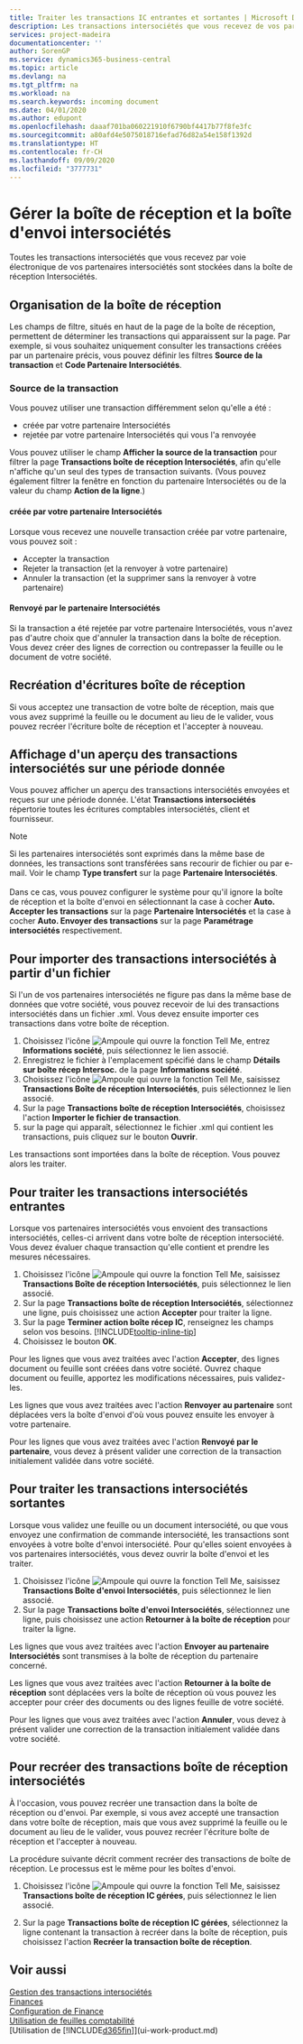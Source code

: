 ```yaml
---
title: Traiter les transactions IC entrantes et sortantes | Microsoft Docs
description: Les transactions intersociétés que vous recevez de vos partenaires intersociétés sont stockées dans la boîte de réception Intersociétés où vous pouvez les traiter manuellement ou automatiquement.
services: project-madeira
documentationcenter: ''
author: SorenGP
ms.service: dynamics365-business-central
ms.topic: article
ms.devlang: na
ms.tgt_pltfrm: na
ms.workload: na
ms.search.keywords: incoming document
ms.date: 04/01/2020
ms.author: edupont
ms.openlocfilehash: daaaf701ba060221910f6790bf4417b77f8fe3fc
ms.sourcegitcommit: a80afd4e5075018716efad76d82a54e158f1392d
ms.translationtype: HT
ms.contentlocale: fr-CH
ms.lasthandoff: 09/09/2020
ms.locfileid: "3777731"
---
```

# <a name="manage-the-intercompany-inbox-and-outbox"></a>Gérer la boîte de réception et la boîte d'envoi intersociétés
Toutes les transactions intersociétés que vous recevez par voie électronique de vos partenaires intersociétés sont stockées dans la boîte de réception Intersociétés.  

## <a name="organizing-the-inbox"></a>Organisation de la boîte de réception  
 Les champs de filtre, situés en haut de la page de la boîte de réception, permettent de déterminer les transactions qui apparaissent sur la page. Par exemple, si vous souhaitez uniquement consulter les transactions créées par un partenaire précis, vous pouvez définir les filtres **Source de la transaction** et **Code Partenaire Intersociétés**.  

### <a name="transaction-source"></a>Source de la transaction  
Vous pouvez utiliser une transaction différemment selon qu'elle a été :  

- créée par votre partenaire Intersociétés  
- rejetée par votre partenaire Intersociétés qui vous l'a renvoyée  

Vous pouvez utiliser le champ **Afficher la source de la transaction** pour filtrer la page **Transactions boîte de réception Intersociétés**, afin qu'elle n'affiche qu'un seul des types de transaction suivants. (Vous pouvez également filtrer la fenêtre en fonction du partenaire Intersociétés ou de la valeur du champ **Action de la ligne**.)  

#### <a name="created-by-intercompany-partner"></a>créée par votre partenaire Intersociétés  
 Lorsque vous recevez une nouvelle transaction créée par votre partenaire, vous pouvez soit :

- Accepter la transaction  
- Rejeter la transaction (et la renvoyer à votre partenaire)  
- Annuler la transaction (et la supprimer sans la renvoyer à votre partenaire)  

#### <a name="returned-from-intercompany-partner"></a>Renvoyé par le partenaire Intersociétés  
 Si la transaction a été rejetée par votre partenaire Intersociétés, vous n'avez pas d'autre choix que d'annuler la transaction dans la boîte de réception. Vous devez créer des lignes de correction ou contrepasser la feuille ou le document de votre société.  

## <a name="recreating-inbox-entries"></a>Recréation d'écritures boîte de réception  
 Si vous acceptez une transaction de votre boîte de réception, mais que vous avez supprimé la feuille ou le document au lieu de le valider, vous pouvez recréer l'écriture boîte de réception et l'accepter à nouveau.  

## <a name="getting-an-overview-of-intercompany-transactions-for-a-period"></a>Affichage d'un aperçu des transactions intersociétés sur une période donnée  
 Vous pouvez afficher un aperçu des transactions intersociétés envoyées et reçues sur une période donnée. L'état **Transactions intersociétés** répertorie toutes les écritures comptables intersociétés, client et fournisseur.

 > [!NOTE]  
 > Si les partenaires intersociétés sont exprimés dans la même base de données, les transactions sont transférées sans recourir de fichier ou par e-mail. Voir le champ **Type transfert** sur la page **Partenaire Intersociétés**. <br /><br />
Dans ce cas, vous pouvez configurer le système pour qu'il ignore la boîte de réception et la boîte d'envoi en sélectionnant la case à cocher **Auto. Accepter les transactions** sur la page **Partenaire Intersociétés** et la case à cocher **Auto. Envoyer des transactions** sur la page **Paramétrage intersociétés** respectivement.

## <a name="to-import-intercompany-transactions-from-a-file"></a>Pour importer des transactions intersociétés à partir d'un fichier  
Si l'un de vos partenaires intersociétés ne figure pas dans la même base de données que votre société, vous pouvez recevoir de lui des transactions intersociétés dans un fichier .xml. Vous devez ensuite importer ces transactions dans votre boîte de réception.  

1.  Choisissez l'icône ![Ampoule qui ouvre la fonction Tell Me](media/ui-search/search_small.png "Dites-moi ce que vous voulez faire"), entrez **Informations société**, puis sélectionnez le lien associé.
2. Enregistrez le fichier à l'emplacement spécifié dans le champ **Détails sur boîte récep Intersoc.** de la page **Informations société**.  
3. Choisissez l'icône ![Ampoule qui ouvre la fonction Tell Me](media/ui-search/search_small.png "Dites-moi ce que vous voulez faire"), saisissez **Transactions Boîte de réception Intersociétés**, puis sélectionnez le lien associé.
4. Sur la page **Transactions boîte de réception Intersociétés**, choisissez l'action **Importer le fichier de transaction**.  
5. sur la page qui apparaît, sélectionnez le fichier .xml qui contient les transactions, puis cliquez sur le bouton **Ouvrir**.  

Les transactions sont importées dans la boîte de réception. Vous pouvez alors les traiter.

## <a name="to-process-incoming-intercompany-transactions"></a>Pour traiter les transactions intersociétés entrantes  
Lorsque vos partenaires intersociétés vous envoient des transactions intersociétés, celles-ci arrivent dans votre boîte de réception intersociété. Vous devez évaluer chaque transaction qu'elle contient et prendre les mesures nécessaires.  

1. Choisissez l'icône ![Ampoule qui ouvre la fonction Tell Me](media/ui-search/search_small.png "Dites-moi ce que vous voulez faire"), saisissez **Transactions Boîte de réception Intersociétés**, puis sélectionnez le lien associé.  
2. Sur la page **Transactions boîte de réception Intersociétés**, sélectionnez une ligne, puis choisissez une action **Accepter** pour traiter la ligne.
3. Sur la page **Terminer action boîte récep IC**, renseignez les champs selon vos besoins. [!INCLUDE[tooltip-inline-tip](includes/tooltip-inline-tip_md.md)]
4. Choisissez le bouton **OK**.  

Pour les lignes que vous avez traitées avec l'action **Accepter**, des lignes document ou feuille sont créées dans votre société. Ouvrez chaque document ou feuille, apportez les modifications nécessaires, puis validez-les.  

Les lignes que vous avez traitées avec l'action **Renvoyer au partenaire** sont déplacées vers la boîte d'envoi d'où vous pouvez ensuite les envoyer à votre partenaire.

Pour les lignes que vous avez traitées avec l'action **Renvoyé par le partenaire**, vous devez à présent valider une correction de la transaction initialement validée dans votre société.

## <a name="to-process-outgoing-intercompany-transactions"></a>Pour traiter les transactions intersociétés sortantes  
Lorsque vous validez une feuille ou un document intersociété, ou que vous envoyez une confirmation de commande intersociété, les transactions sont envoyées à votre boîte d'envoi intersociété. Pour qu'elles soient envoyées à vos partenaires intersociétés, vous devez ouvrir la boîte d'envoi et les traiter.  

1.  Choisissez l'icône ![Ampoule qui ouvre la fonction Tell Me](media/ui-search/search_small.png "Dites-moi ce que vous voulez faire"), saisissez **Transactions Boîte d'envoi Intersociétés**, puis sélectionnez le lien associé.  
2. Sur la page **Transactions boîte d'envoi Intersociétés**, sélectionnez une ligne, puis choisissez une action **Retourner à la boîte de réception** pour traiter la ligne.

Les lignes que vous avez traitées avec l'action **Envoyer au partenaire Intersociétés** sont transmises à la boîte de réception du partenaire concerné.

Les lignes que vous avez traitées avec l'action **Retourner à la boîte de réception** sont déplacées vers la boîte de réception où vous pouvez les accepter pour créer des documents ou des lignes feuille de votre société.  

Pour les lignes que vous avez traitées avec l'action **Annuler**, vous devez à présent valider une correction de la transaction initialement validée dans votre société.  

## <a name="to-recreate-intercompany-inbox-transactions"></a>Pour recréer des transactions boîte de réception intersociétés  
À l'occasion, vous pouvez recréer une transaction dans la boîte de réception ou d'envoi. Par exemple, si vous avez accepté une transaction dans votre boîte de réception, mais que vous avez supprimé la feuille ou le document au lieu de le valider, vous pouvez recréer l'écriture boîte de réception et l'accepter à nouveau.  

La procédure suivante décrit comment recréer des transactions de boîte de réception. Le processus est le même pour les boîtes d'envoi.

  1.  Choisissez l'icône ![Ampoule qui ouvre la fonction Tell Me](media/ui-search/search_small.png "Dites-moi ce que vous voulez faire"), saisissez **Transactions boîte de réception IC gérées**, puis sélectionnez le lien associé.  

  2.  Sur la page **Transactions boîte de réception IC gérées**, sélectionnez la ligne contenant la transaction à recréer dans la boîte de réception, puis choisissez l'action **Recréer la transaction boîte de réception**.  

## <a name="see-also"></a>Voir aussi
[Gestion des transactions intersociétés](intercompany-manage.md)  
[Finances](finance.md)  
[Configuration de Finance](finance-setup-finance.md)  
[Utilisation de feuilles comptabilité](ui-work-general-journals.md)  
[Utilisation de [!INCLUDE[d365fin](includes/d365fin_md.md)]](ui-work-product.md)
